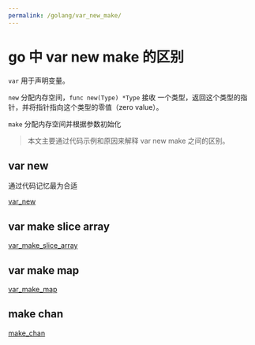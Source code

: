 ```yaml
---
permalink: /golang/var_new_make/
---
```

# go 中 var new make 的区别

`var` 用于声明变量。

`new` 分配内存空间，`func new(Type) *Type` 接收 一个类型，返回这个类型的指针，并将指针指向这个类型的零值（zero value）。

`make` 分配内存空间并根据参数初始化

> 本文主要通过代码示例和原因来解释 var new make 之间的区别。

## var new

通过代码记忆最为合适

[var\_new](./var_new_make_code/var_new/main.go?embed)


## var make slice array

[var\_make\_slice\_array](./var_new_make_code/var_make_slice_array/doc_test.go?embed)

## var make map

[var\_make\_map](./var_new_make_code/var_make_map/doc_test.go?embed)

## make chan

[make\_chan](./var_new_make_code/make_chan/main.go?embed)

